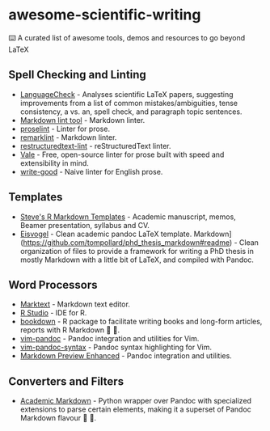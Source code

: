 # awesome-scientific-writing

:keyboard: A curated list of awesome tools, demos and resources to go beyond LaTeX 

## Spell Checking and Linting

- [LanguageCheck](https://github.com/JohannesBuchner/languagecheck) - Analyses scientific LaTeX papers, suggesting improvements from a list of common mistakes/ambiguities, tense consistency, a vs. an, spell check, and paragraph topic sentences.
- [Markdown lint tool](https://github.com/markdownlint/markdownlint) - Markdown linter.
- [proselint](https://github.com/amperser/proselint) - Linter for prose.
- [remarklint](https://github.com/remarkjs/remark-lint) - Markdown linter.
- [restructuredtext-lint](https://github.com/twolfson/restructuredtext-lint) - reStructuredText linter.
- [Vale](https://github.com/errata-ai/vale) - Free, open-source linter for prose built with speed and extensibility in mind.
- [write-good](https://github.com/btford/write-good) - Naive linter for English prose.

## Templates

- [Steve's R Markdown Templates](https://github.com/svmiller/svm-r-markdown-templates) - Academic manuscript, memos, Beamer presentation, syllabus and CV.
- [Eisvogel](https://github.com/Wandmalfarbe/pandoc-latex-template) - Clean academic pandoc LaTeX template. Markdown](https://github.com/tompollard/phd_thesis_markdown#readme) - Clean organization of files to provide a framework for writing a PhD thesis in mostly Markdown with a little bit of LaTeX, and compiled with Pandoc.

## Word Processors

- [Marktext](https://github.com/marktext/marktext) - Markdown text editor.
- [R Studio](https://github.com/rstudio/rstudio) - IDE for R.
- [bookdown](https://github.com/rstudio/bookdown) - R package to facilitate writing books and long-form articles, reports with R Markdown :bookmark: :link:.
- [vim-pandoc](https://github.com/vim-pandoc/vim-pandoc) - Pandoc integration and utilities for Vim.
- [vim-pandoc-syntax](https://github.com/vim-pandoc/vim-pandoc-syntax) - Pandoc syntax highlighting for Vim.
- [Markdown Preview Enhanced](https://github.com/shd101wyy/markdown-preview-enhanced) - Pandoc integration and utilities.

## Converters and Filters

- [Academic Markdown](https://github.com/smathot/academicmarkdown) - Python wrapper over Pandoc with specialized extensions to parse certain elements, making it a superset of Pandoc Markdown flavour :bookmark: :link:.
